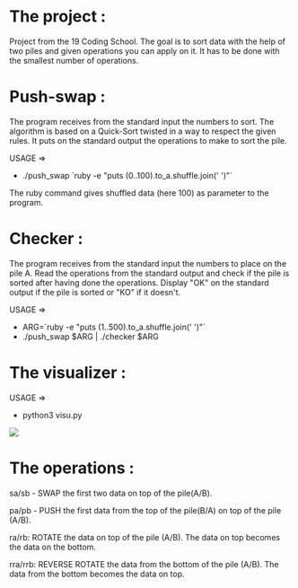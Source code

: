 # The project :
Project from the 19 Coding School. The goal is to sort data with the help of two piles and given operations you can apply on it. It has to be done with the smallest number of operations.

# Push-swap :
The program receives from the standard input the numbers to sort. The algorithm is based on a Quick-Sort twisted in a way to respect the given rules. It puts on the standard output the operations to make to sort the pile.

USAGE => 

* ./push_swap \`ruby -e "puts (0..100).to_a.shuffle.join(' ')"\`

The ruby command gives shuffled data (here 100) as parameter to the program.

# Checker :
The program receives from the standard input the numbers to place on the pile A. Read the operations from the standard output and check if the pile is sorted after having done the operations. Display "OK" on the standard output if the pile is sorted or "KO" if it doesn't.

USAGE => 
* ARG=\`ruby -e "puts (1..500).to_a.shuffle.join(' ')"\`
* ./push_swap $ARG | ./checker $ARG

# The visualizer :
USAGE => 
* python3 visu.py

![](visu.gif)

# The operations :
sa/sb - SWAP the first two data on top of the pile(A/B). 

pa/pb - PUSH the first data from the top of the pile(B/A) on top of the pile (A/B).

ra/rb: ROTATE the data on top of the pile (A/B). The data on top becomes the data on the bottom.

rra/rrb: REVERSE ROTATE the data from the bottom of the pile (A/B). The data from the bottom becomes the data on top.
